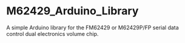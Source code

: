 # M62429_Arduino_Library
A simple Arduino library for the FM62429 or M62429P/FP serial data control dual electronics volume chip.
